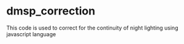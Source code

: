 # dmsp_correction
This code is used to correct for the continuity of night lighting using javascript language
